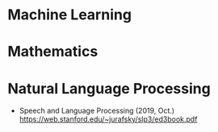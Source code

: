 

# Machine Learning 

# Mathematics 

# Natural Language Processing 

- Speech and Language Processing  (2019, Oct.)  
https://web.stanford.edu/~jurafsky/slp3/ed3book.pdf   
